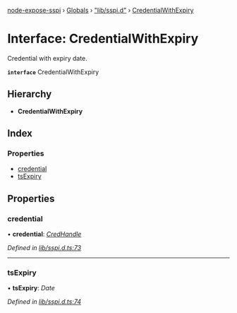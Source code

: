 [node-expose-sspi](../README.md) › [Globals](../globals.md) › ["lib/sspi.d"](../modules/_lib_sspi_d_.md) › [CredentialWithExpiry](_lib_sspi_d_.credentialwithexpiry.md)

# Interface: CredentialWithExpiry

Credential with expiry date.

**`interface`** CredentialWithExpiry

## Hierarchy

* **CredentialWithExpiry**

## Index

### Properties

* [credential](_lib_sspi_d_.credentialwithexpiry.md#credential)
* [tsExpiry](_lib_sspi_d_.credentialwithexpiry.md#tsexpiry)

## Properties

###  credential

• **credential**: *[CredHandle](_lib_sspi_d_.credhandle.md)*

*Defined in [lib/sspi.d.ts:73](https://github.com/jlguenego/node-expose-sspi/blob/1283254/lib/sspi.d.ts#L73)*

___

###  tsExpiry

• **tsExpiry**: *Date*

*Defined in [lib/sspi.d.ts:74](https://github.com/jlguenego/node-expose-sspi/blob/1283254/lib/sspi.d.ts#L74)*
